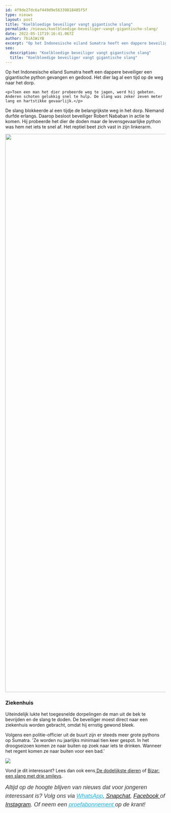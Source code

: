 ```yaml
---
id: 4f9de27dc6af449d9e56339818485f5f
type: nieuws
layout: post
title: "Koelbloedige beveiliger vangt gigantische slang"
permalink: /nieuws/koelbloedige-beveiliger-vangt-gigantische-slang/
date: 2022-05-11T19:16:41.067Z
author: 7biA1WiYB
excerpt: "Op het Indonesische eiland Sumatra heeft een dappere beveiliger een gigantische python gevangen en gedood. Het dier lag al een tijd op de weg naar het dorp.  "
seo:
  description: "Koelbloedige beveiliger vangt gigantische slang"
  title: "Koelbloedige beveiliger vangt gigantische slang"
---
```

Op het Indonesische eiland Sumatra heeft een dappere beveiliger een gigantische python gevangen en gedood. Het dier lag al een tijd op de weg naar het dorp.  

    <p>Toen een man het dier probeerde weg te jagen, werd hij gebeten. Anderen schoten gelukkig snel te hulp. De slang was zeker zeven meter lang en hartstikke gevaarlijk.</p>
<p>De slang blokkeerde al een tijdje de belangrijkste weg in het dorp. Niemand durfde erlangs. Daarop besloot beveiliger Robert Nababan in actie te komen. Hij probeerde het dier de doden maar de levensgevaarlijke python was hem net iets te snel af. Het reptiel beet zich vast in zijn linkerarm.</p>
<p><div class="media media-element-container media-default"><div id="file-419318" class="file file-image file-image-jpeg">

        
  
  <div class="content">
    <img height="1749" width="2048" class="media-element file-default" data-delta="1" src="https://7dagen.netlify.app/sites/default/files/ANP-53581978_0.jpg" alt="">  </div>

  
</div>
</div>
<h3>Ziekenhuis</h3>
<p>Uiteindelijk lukte het toegesnelde dorpelingen de man uit de bek te bevrijden en de slang te doden. De beveiliger moest direct naar een ziekenhuis worden gebracht, omdat hij ernstig gewond bleek.</p>
<p>Volgens een politie-officier uit de buurt zijn er steeds meer grote pythons op Sumatra. 'Ze worden nu jaarlijks minimaal tien keer gespot. In het droogseizoen komen ze naar buiten op zoek naar iets te drinken. Wanneer het regent komen ze naar buiten voor een bad.'</p>
<div class="kader">
<p><img class="kaderafbeelding" src="https://7dagen.netlify.app/sites/default/files/ff.png"></p>
<p>Vond je dit interessant? Lees dan ook eens<a href="https://7dagen.netlify.app/lifestyle/fenna-17-van-hoefwijzer-over-het-succes-van-paardentubers" target="_blank"> </a><a href="https://7dagen.netlify.app/nieuws/de-dodelijkste-dieren">De dodelijkste dieren</a> of <a href="https://7dagen.netlify.app/raar/bizar-een-slang-met-drie-smileys">Bizar: een slang met drie smileys</a>.</p>
<p><em style="box-sizing: inherit; color: rgb(51, 51, 51); font-family: &quot;PT Sans&quot;, sans-serif; font-size: 18px; line-height: 27px;">Altijd op de hoogte blijven van nieuws dat voor jongeren interessant is? Volg ons via </em><em style="box-sizing: inherit; color: rgb(34, 179, 224); transition: color 0.3s ease; font-family: &quot;PT Sans&quot;, sans-serif; font-size: 18px; line-height: 27px;"><a href="https://7dagen.netlify.app/whatsapp" style="box-sizing: inherit; color: rgb(34, 179, 224); transition: color 0.3s ease; font-family: &quot;PT Sans&quot;, sans-serif; font-size: 18px; line-height: 27px;">WhatsApp</a></em><em style="box-sizing: inherit; color: rgb(51, 51, 51); font-family: &quot;PT Sans&quot;, sans-serif; font-size: 18px; line-height: 27px;">,</em><em style="box-sizing: inherit; color: rgb(34, 179, 224); transition: color 0.3s ease; font-family: &quot;PT Sans&quot;, sans-serif; font-size: 18px; line-height: 27px;"><a href="https://7dagen.netlify.app/whatsapp" style="box-sizing: inherit; color: rgb(34, 179, 224); transition: color 0.3s ease; font-family: &quot;PT Sans&quot;, sans-serif; font-size: 18px; line-height: 27px;"> </a></em><em style="box-sizing: inherit; color: rgb(51, 51, 51); font-family: &quot;PT Sans&quot;, sans-serif; font-size: 18px; line-height: 27px;"><a href="https://www.snapchat.com/add/sevendaysnl">Snapchat</a>, <a href="https://www.facebook.com/7Daysnl?ref=bookmarks">Facebook </a>of <a href="https://instagram.com/7DAysnl/">Instagram</a>. Of </em><em style="box-sizing: inherit; color: rgb(51, 51, 51); font-family: &quot;PT Sans&quot;, sans-serif; font-size: 18px; line-height: 27px;">neem een </em><a href="https://abonneren.sevendays.nl/abonneren/abonnementen/ae/artikel" style="box-sizing: inherit; color: rgb(34, 179, 224); transition: color 0.3s ease; font-family: &quot;PT Sans&quot;, sans-serif; font-size: 18px; line-height: 27px;"><em style="box-sizing: inherit;">proefabonnement </em></a><em style="box-sizing: inherit; color: rgb(51, 51, 51); font-family: &quot;PT Sans&quot;, sans-serif; font-size: 18px; line-height: 27px;">op de krant!</em></p>
</div>
  

